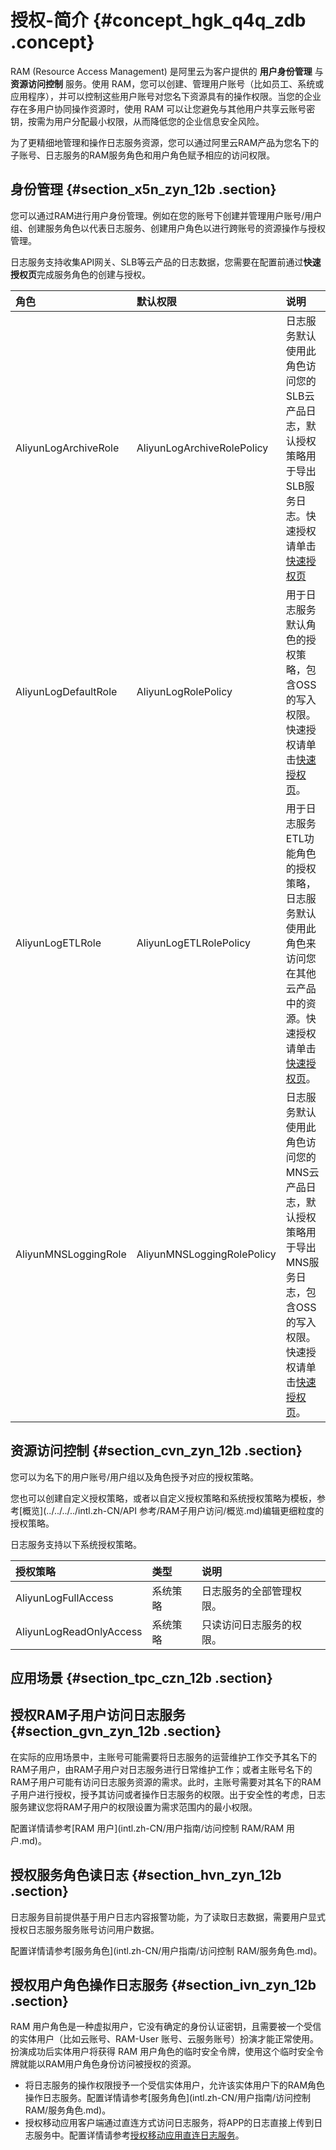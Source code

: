 # 授权-简介 {#concept_hgk_q4q_zdb .concept}

RAM \(Resource Access Management\) 是阿里云为客户提供的 **用户身份管理** 与 **资源访问控制** 服务。使用 RAM，您可以创建、管理用户账号（比如员工、系统或应用程序），并可以控制这些用户账号对您名下资源具有的操作权限。当您的企业存在多用户协同操作资源时，使用 RAM 可以让您避免与其他用户共享云账号密钥，按需为用户分配最小权限，从而降低您的企业信息安全风险。

为了更精细地管理和操作日志服务资源，您可以通过阿里云RAM产品为您名下的子账号、日志服务的RAM服务角色和用户角色赋予相应的访问权限。

## 身份管理 {#section_x5n_zyn_12b .section}

您可以通过RAM进行用户身份管理。例如在您的账号下创建并管理用户账号/用户组、创建服务角色以代表日志服务、创建用户角色以进行跨账号的资源操作与授权管理。

日志服务支持收集API网关、SLB等云产品的日志数据，您需要在配置前通过**快速授权页**完成服务角色的创建与授权。

|角色|默认权限|说明|
|:-|:---|:-|
|AliyunLogArchiveRole|AliyunLogArchiveRolePolicy|日志服务默认使用此角色访问您的SLB云产品日志，默认授权策略用于导出SLB服务日志。快速授权请单击[快速授权页](https://ram.console.aliyun.com/?spm=5176.2020520112.113.d3.23e834c01HhSz3#/role/authorize?request=%7B%22Requests%22:%20%7B%22request1%22:%20%7B%22RoleName%22:%20%22AliyunLogArchiveRole%22,%20%22TemplateId%22:%20%22Archive%22%7D%7D,%20%22ReturnUrl%22:%20%22https:%2F%2Fsls.console.aliyun.com%2F%22,%20%22Service%22:%20%22Log%22%7D)|
|AliyunLogDefaultRole|AliyunLogRolePolicy|用于日志服务默认角色的授权策略，包含OSS的写入权限。快速授权请单击[快速授权页](https://ram.console.aliyun.com/?spm=5176.doc29002.2.5.kCmGKj#/role/authorize?request=%7B%22Requests%22:%20%7B%22request1%22:%20%7B%22RoleName%22:%20%22AliyunLogDefaultRole%22,%20%22TemplateId%22:%20%22DefaultRole%22%7D%7D,%20%22ReturnUrl%22:%20%22https:%2F%2Fsls.console.aliyun.com%2F%22,%20%22Service%22:%20%22Log%22%7D)。|
|AliyunLogETLRole|AliyunLogETLRolePolicy|用于日志服务ETL功能角色的授权策略，日志服务默认使用此角色来访问您在其他云产品中的资源。快速授权请单击[快速授权页](https://ram.console.aliyun.com/?spm=5176.doc60291.2.9.UsMEyn#/role/authorize?request=%7B%22Requests%22%3A%20%7B%22request1%22%3A%20%7B%22RoleName%22%3A%20%22AliyunLogETLRole%22%2C%20%22TemplateId%22%3A%20%22ETL%22%7D%7D%2C%20%22ReturnUrl%22%3A%20%22https%3A//sls.console.aliyun.com/%22%2C%20%22Service%22%3A%20%22Log%22%7D)。|
|AliyunMNSLoggingRole|AliyunMNSLoggingRolePolicy|日志服务默认使用此角色访问您的MNS云产品日志，默认授权策略用于导出MNS服务日志，包含OSS的写入权限。快速授权请单击[快速授权页](https://ram.console.aliyun.com/?spm=5176.2020520115.0.0.67dd1456klasMr#/role/authorize?request=%7B%22Requests%22:%20%7B%22request1%22:%20%7B%22RoleName%22:%20%22AliyunMNSLoggingRole%22,%20%22TemplateId%22:%20%22Logging%22%7D%7D,%20%22ReturnUrl%22:%20%22https:%2F%2Fmns.console.aliyun.com%2F%3Fspm%3D5176.2020520112.1001.305.2243b18eQjVmoB%23%2Flogging%2Fcn-hangzhou%22,%20%22Service%22:%20%22MNS%22%7D)。|

## 资源访问控制 {#section_cvn_zyn_12b .section}

您可以为名下的用户账号/用户组以及角色授予对应的授权策略。

您也可以创建自定义授权策略，或者以自定义授权策略和系统授权策略为模板，参考[概览](../../../../intl.zh-CN/API 参考/RAM子用户访问/概览.md)编辑更细粒度的授权策略。

日志服务支持以下系统授权策略。

|授权策略|类型|说明|
|:---|:-|:-|
|AliyunLogFullAccess|系统策略|日志服务的全部管理权限。|
|AliyunLogReadOnlyAccess|系统策略|只读访问日志服务的权限。|

## 应用场景 {#section_tpc_czn_12b .section}

## 授权RAM子用户访问日志服务 {#section_gvn_zyn_12b .section}

在实际的应用场景中，主账号可能需要将日志服务的运营维护工作交予其名下的RAM子用户，由RAM子用户对日志服务进行日常维护工作；或者主账号名下的RAM子用户可能有访问日志服务资源的需求。此时，主账号需要对其名下的RAM子用户进行授权，授予其访问或者操作日志服务的权限。出于安全性的考虑，日志服务建议您将RAM子用户的权限设置为需求范围内的最小权限。

配置详情请参考[RAM 用户](intl.zh-CN/用户指南/访问控制 RAM/RAM 用户.md)。

## 授权服务角色读日志 {#section_hvn_zyn_12b .section}

日志服务目前提供基于用户日志内容报警功能，为了读取日志数据，需要用户显式授权日志服务服务账号访问用户数据。

配置详情请参考[服务角色](intl.zh-CN/用户指南/访问控制 RAM/服务角色.md)。

## 授权用户角色操作日志服务 {#section_ivn_zyn_12b .section}

RAM 用户角色是一种虚拟用户，它没有确定的身份认证密钥，且需要被一个受信的实体用户（比如云账号、RAM-User 账号、云服务账号）扮演才能正常使用。扮演成功后实体用户将获得 RAM 用户角色的临时安全令牌，使用这个临时安全令牌就能以RAM用户角色身份访问被授权的资源。

-   将日志服务的操作权限授予一个受信实体用户，允许该实体用户下的RAM角色操作日志服务。配置详情请参考[服务角色](intl.zh-CN/用户指南/访问控制 RAM/服务角色.md)。
-   授权移动应用客户端通过直连方式访问日志服务，将APP的日志直接上传到日志服务中。配置详情请参考[授权移动应用直连日志服务](https://www.alibabacloud.com/help/doc-detail/64558.htm)。

